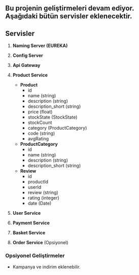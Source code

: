 ## Bu projenin geliştirmeleri devam ediyor. Aşağıdaki bütün servisler eklenecektir.
## Servisler

1. **Naming Server (EUREKA)**
2. **Config Server**
3. **Api Gateway**
4. **Product Service**
   - **Product**
     - id
     - name (string)
     - description (string)
     - description_short (string)
     - price (float)
     - stockState (StockState)
     - stockCount 
     - category (ProductCategory)
     - code (string)
     - avgRating
   - **ProductCategory**
     - id
     - name (string)
     - description (string)
     - description_short (string)
   - **Review**
     - id
     - productId
     - userId
     - review (string)
     - rating (integer)
     - date (Date)
  
5. **User Service**
6. **Payment Service**
7. **Basket Service**
8. **Order Service** (Opsiyonel)

### Opsiyonel Geliştirmeler

- Kampanya ve indirim eklenebilir.
